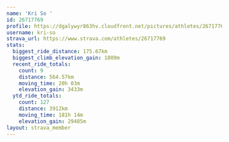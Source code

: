 ```yaml
---
name: 'Kri So '
id: 26717769
profile: https://dgalywyr863hv.cloudfront.net/pictures/athletes/26717769/7761026/14/large.jpg
username: kri-so
strava_url: https://www.strava.com/athletes/26717769
stats:
  biggest_ride_distance: 175.67km
  biggest_climb_elevation_gain: 1809m
  recent_ride_totals:
    count: 9
    distance: 564.57km
    moving_time: 20h 03m
    elevation_gain: 3433m
  ytd_ride_totals:
    count: 127
    distance: 3912km
    moving_time: 181h 14m
    elevation_gain: 29485m
layout: strava_member
--- 
```

